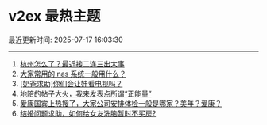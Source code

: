 # v2ex 最热主题

最近更新时间: 2025-07-17 16:03:30

--- 
1. [杭州怎么了？最近接二连三出大事](https://www.v2ex.com/t/1145713) 
2. [大家常用的 nas 系统一般用什么？](https://www.v2ex.com/t/1145720) 
3. [[奶爸求助]你们会让娃看电视吗？](https://www.v2ex.com/t/1145730) 
4. [地陪的帖子大火，我来发表点所谓“正能量”](https://www.v2ex.com/t/1145744) 
5. [爱康国宾上热搜了，大家公司安排体检一般是哪家？美年？爱康？](https://www.v2ex.com/t/1145721) 
6. [结婚问题求助，如何给女友洗脑暂时不买房?](https://www.v2ex.com/t/1145785) 
